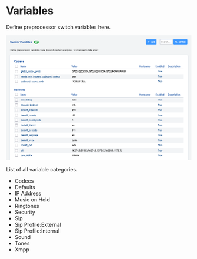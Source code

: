 # Variables

Define preprocessor switch variables here.

![image](../_static/images/advanced/variables/fusionpbx_variables2.png)

List of all variable categories.

- Codecs
- Defaults
- IP Address
- Music on Hold
- Ringtones
- Security
- Sip
- Sip Profile:External
- Sip Profile:Internal
- Sound
- Tones
- Xmpp
